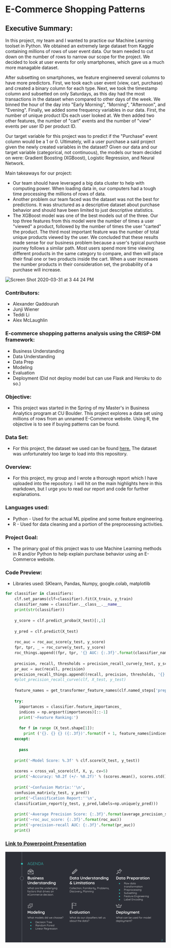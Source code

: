 # E-Commerce Shopping Patterns

## Executive Summary:
In this project, my team and I wanted to practice our Machine Learning toolset in Python. We obtained an extremely large dataset from Kaggle containing millions of rows of user event data. Our team needed to cut down on the number of rows to narrow our scope for the project. We decided to look at user events for only smartphones, which gave us a much more managable dataset.

After subsetting on smartphones, we feature engineered several columns to have more predictors. First, we took each user event (view, cart, purchase) and created a binary column for each type. Next, we took the timestamp column and subsetted on only Saturdays, as this day had the most transactions in the dataset when compared to other days of the week. We binned the hour of the day into "Early Morning", "Morning", "Afternoon", and "Evening". Finally, we added some frequency variables in our data. First, the number of unique product IDs each user looked at. We then added two other features, the number of "cart" events and the number of "view" events per user ID per product ID.

Our target variable for this project was to predict if the "Purchase" event column would be a 1 or 0. Ultimately, will a user purchase a said project given the newly created variables in the dataset? Given our data and our target variable (categorical, not continuous), the models our team decided on were: Gradient Boosting (XGBoost), Logistic Regression, and Neural Network.

Main takeaways for our project:
* Our team should have leveraged a big data cluster to help with computing power. When loading data in, our computers had a tough time processing the millions of rows of data.
* Another problem our team faced was the dataset was not the best for predictions. It was structured as a descriptive dataset about purchase behavior and should have been limited to just descriptive statistics.
* The XGBoost model was one of the best models out of the three. Our top three features from this model were the number of times a user "viewed" a product, followed by the number of times the user "carted" the product. The third most important feature was the number of total unique products viewed by the user. We concluded that these results made sense for our business problem because a user's typical purchase journey follows a similar path. Most users spend more time viewing different products in the same category to compare, and then will place their final one or two products inside the cart. When a user increases the number products in their consideration set, the probability of a purchase will increase.

![Screen Shot 2020-03-31 at 3 44 24 PM](https://user-images.githubusercontent.com/56977428/78078413-60bc4b80-7367-11ea-93ad-126721ed9671.png)

### Contributors:
* Alexander Qaddourah
* Junji Wiener
* Teddi Li
* Alex McLaughlin

### E-commerce shopping patterns analysis using the CRISP-DM framework:
* Business Understanding
* Data Understanding
* Data Prep
* Modeling
* Evaluation
* Deployment (Did not deploy model but can use Flask and Heroku to do so.)

### Objective:
* This project was started in the Spring of my Master's in Business Analytics program at CU Boulder. This project explores a data set using millions of rows from an unnamed E-Commerce website. Using R, the objective is to see if buying patterns can be found.

### Data Set:
* For this project, the dataset we used can be found [here.](https://www.kaggle.com/mkechinov/ecommerce-behavior-data-from-multi-category-store) The dataset was unfortunately too large to load into this repository. 

### Overview:
* For this project, my group and I wrote a thorough report which I have uploaded into the repository. I will hit on the main highlights here in this markdown, but I urge you to read our report and code for further explanations.

### Languages used:
* Python - Used for the actual ML pipeline and some feature engineering.
* R - Used for data cleaning and a portion of the preprocessing activities.

### Project Goal:
* The primary goal of this project was to use Machine Learning methods in R and/or Python to help explain purchase behavior using an E-Commerce website.

### Code Preview:
* Libraries used: SKlearn, Pandas, Numpy, google.colab, matplotlib
``` python
for classifier in classifiers:
    clf.set_params(clf=classifier).fit(X_train, y_train)
    classifier_name = classifier.__class__.__name__
    print(str(classifier))

    y_score = clf.predict_proba(X_test)[:,1]

    y_pred = clf.predict(X_test)
    
    roc_auc = roc_auc_score(y_test, y_score)
    fpr, tpr, _ = roc_curve(y_test, y_score)
    roc_things.append((fpr, tpr, '{} AUC: {:.3f}'.format(classifier_name, roc_auc)))
    
    precision, recall, thresholds = precision_recall_curve(y_test, y_score)
    pr_auc = auc(recall, precision)
    precision_recall_things.append((recall, precision, thresholds, '{} AUC: {:.3f}'.format(classifier_name, pr_auc)))
    #plot_precision_recall_curve(clf, X_test, y_test)
    
    feature_names = get_transformer_feature_names(clf.named_steps['preprocessor'])
    
    try:
      importances = classifier.feature_importances_
      indices = np.argsort(importances)[::-1]
      print('~Feature Ranking:')

      for f in range (X_test.shape[1]):
        print ('{}. {} {} ({:.3f})'.format(f + 1, feature_names[indices[f]], indices[f], importances[indices[f]]))
    except:

      pass

    print('~Model Score: %.3f' % clf.score(X_test, y_test))

    scores = cross_val_score(clf, X, y, cv=5)
    print('~Accuracy: %0.2f (+/- %0.2f)' % (scores.mean(), scores.std() * 2))

    print('~Confusion Matrix:''\n',
    confusion_matrix(y_test, y_pred))
    print('~Classification Report:''\n',
    classification_report(y_test, y_pred,labels=np.unique(y_pred)))
   
    print('~Average Precision Score: {:.3f}'.format(average_precision_score(y_test, y_score)))
    print('~roc_auc_score: {:.3f}'.format(roc_auc))
    print('~precision-recall AUC: {:.3f}'.format(pr_auc))
    print()
```

### [Link to Powerpoint Presentation](https://github.com/8Jun/E-Commerce-Shopping-Patterns/blob/master/eCommerce%20-%20Final-1.pdf)
![alt text](https://github.com/8Jun/E-Commerce-Shopping-Patterns/blob/master/ppt%20preview%20png/ppt%20image2.png)
